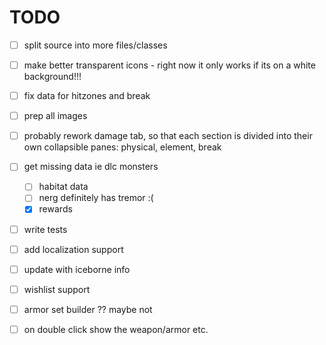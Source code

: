 # TODO

- [ ] split source into more files/classes
- [ ] make better transparent icons - right now it only works if its on a white background!!!
- [ ] fix data for hitzones and break
- [ ] prep all images
- [ ] probably rework damage tab, so that each section is divided into their own collapsible panes: physical, element, break
- [ ] get missing data ie dlc monsters
  - [ ] habitat data
  - [ ] nerg definitely has tremor :(
  - [x] rewards
- [ ] write tests
- [ ] add localization support
- [ ] update with iceborne info
- [ ] wishlist support
- [ ] armor set builder ?? maybe not
- [ ] on double click show the weapon/armor etc.
  